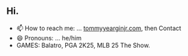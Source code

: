 ## Hi.

<!--
**yeargin2021/yeargin2021** is a ✨ _special_ ✨ repository because its `README.md` (this file) appears on your GitHub profile.

Here are some ideas to get you started:
-->
<!-- 🔭 I’m currently working on ... -->
<!-- 🌱 I’m currently learning ... CSS-->
<!-- 👯 I’m looking to collaborate on ...
- 🤔 I’m looking for help with ...
- 💬 Ask me about ...-->
- 📫 How to reach me: ... <a target="_blank" href="https://www.tommyyearginjr.com/">tommyyearginjr.com</a>, then Contact
- 😄 Pronouns: ... he/him
- GAMES: Balatro, PGA 2K25, MLB 25 The Show.

